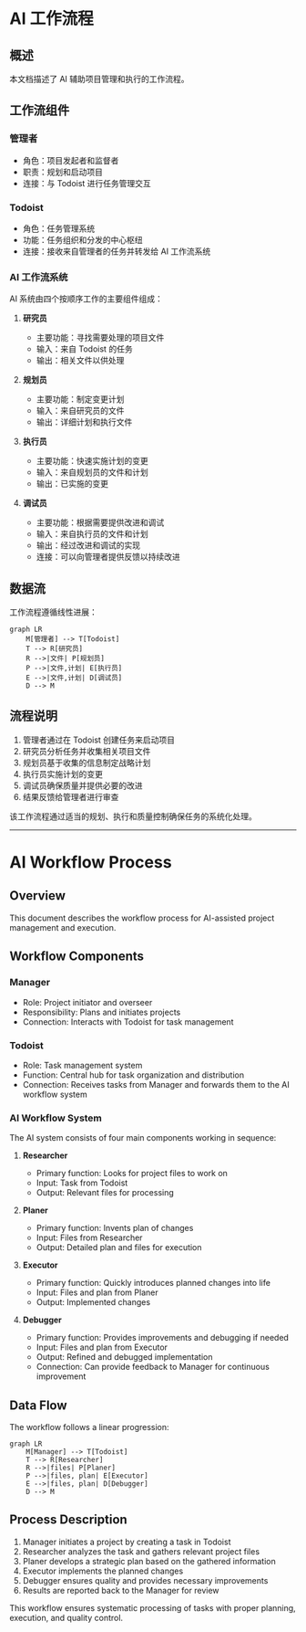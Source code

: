 # AI 工作流程

## 概述

本文档描述了 AI 辅助项目管理和执行的工作流程。

## 工作流组件

### 管理者
- 角色：项目发起者和监督者
- 职责：规划和启动项目
- 连接：与 Todoist 进行任务管理交互

### Todoist
- 角色：任务管理系统
- 功能：任务组织和分发的中心枢纽
- 连接：接收来自管理者的任务并转发给 AI 工作流系统

### AI 工作流系统

AI 系统由四个按顺序工作的主要组件组成：

1. **研究员**
   - 主要功能：寻找需要处理的项目文件
   - 输入：来自 Todoist 的任务
   - 输出：相关文件以供处理
   
2. **规划员**
   - 主要功能：制定变更计划
   - 输入：来自研究员的文件
   - 输出：详细计划和执行文件
   
3. **执行员**
   - 主要功能：快速实施计划的变更
   - 输入：来自规划员的文件和计划
   - 输出：已实施的变更
   
4. **调试员**
   - 主要功能：根据需要提供改进和调试
   - 输入：来自执行员的文件和计划
   - 输出：经过改进和调试的实现
   - 连接：可以向管理者提供反馈以持续改进

## 数据流

工作流程遵循线性进展：
```mermaid
graph LR
    M[管理者] --> T[Todoist]
    T --> R[研究员]
    R -->|文件| P[规划员]
    P -->|文件,计划| E[执行员]
    E -->|文件,计划| D[调试员]
    D --> M
```

## 流程说明

1. 管理者通过在 Todoist 创建任务来启动项目
2. 研究员分析任务并收集相关项目文件
3. 规划员基于收集的信息制定战略计划
4. 执行员实施计划的变更
5. 调试员确保质量并提供必要的改进
6. 结果反馈给管理者进行审查

该工作流程通过适当的规划、执行和质量控制确保任务的系统化处理。

---

# AI Workflow Process

## Overview

This document describes the workflow process for AI-assisted project management and execution.

## Workflow Components

### Manager
- Role: Project initiator and overseer
- Responsibility: Plans and initiates projects
- Connection: Interacts with Todoist for task management

### Todoist
- Role: Task management system
- Function: Central hub for task organization and distribution
- Connection: Receives tasks from Manager and forwards them to the AI workflow system

### AI Workflow System

The AI system consists of four main components working in sequence:

1. **Researcher**
   - Primary function: Looks for project files to work on
   - Input: Task from Todoist
   - Output: Relevant files for processing
   
2. **Planer**
   - Primary function: Invents plan of changes
   - Input: Files from Researcher
   - Output: Detailed plan and files for execution
   
3. **Executor**
   - Primary function: Quickly introduces planned changes into life
   - Input: Files and plan from Planer
   - Output: Implemented changes
   
4. **Debugger**
   - Primary function: Provides improvements and debugging if needed
   - Input: Files and plan from Executor
   - Output: Refined and debugged implementation
   - Connection: Can provide feedback to Manager for continuous improvement

## Data Flow

The workflow follows a linear progression:
```mermaid
graph LR
    M[Manager] --> T[Todoist]
    T --> R[Researcher]
    R -->|files| P[Planer]
    P -->|files, plan| E[Executor]
    E -->|files, plan| D[Debugger]
    D --> M
```

## Process Description

1. Manager initiates a project by creating a task in Todoist
2. Researcher analyzes the task and gathers relevant project files
3. Planer develops a strategic plan based on the gathered information
4. Executor implements the planned changes
5. Debugger ensures quality and provides necessary improvements
6. Results are reported back to the Manager for review

This workflow ensures systematic processing of tasks with proper planning, execution, and quality control.

